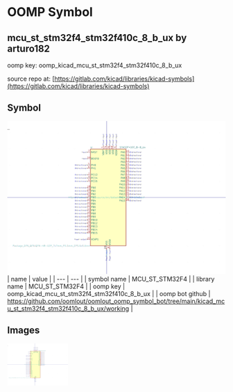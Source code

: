 # OOMP Symbol  
## mcu_st_stm32f4_stm32f410c_8_b_ux  by arturo182  
  
oomp key: oomp_kicad_mcu_st_stm32f4_stm32f410c_8_b_ux  
  
source repo at: [https://gitlab.com/kicad/libraries/kicad-symbols](https://gitlab.com/kicad/libraries/kicad-symbols)  
## Symbol  
  
[![working.png](working_600.png)](working.png)  
| name | value | 
| --- | --- | 
| symbol name | MCU_ST_STM32F4 | 
| library name | MCU_ST_STM32F4 | 
| oomp key | oomp_kicad_mcu_st_stm32f4_stm32f410c_8_b_ux | 
| oomp bot github | https://github.com/oomlout/oomlout_oomp_symbol_bot/tree/main/kicad_mcu_st_stm32f4_stm32f410c_8_b_ux/working | 
## Images  
  
[![working.png](working_140.png)](working.png)  
